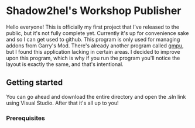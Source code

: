 # Shadow2hel's Workshop Publisher
Hello everyone! This is officially my first project that I've released to the public, but it's not fully complete yet. Currently it's up for convenience sake and so I can get used to github.
This program is only used for managing addons from Garry's Mod. There's already another program called [gmpu](https://sourceforge.net/projects/garrysmodpublishtool/), but I found this application lacking in certain areas. I decided to improve upon this program, which is why if you run the program you'll notice the layout is exactly the same, and that's intentional.

## Getting started
You can go ahead and download the entire directory and open the .sln link using Visual Studio.
After that it's all up to you!

### Prerequisites
